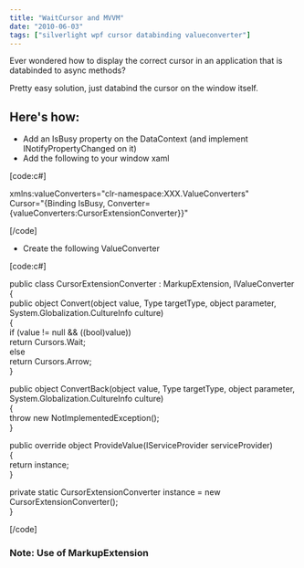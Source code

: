 ```yaml
---
title: "WaitCursor and MVVM"
date: "2010-06-03"
tags: ["silverlight wpf cursor databinding valueconverter"]
---
```


Ever wondered how to display the correct cursor in an application that is databinded to async methods?

Pretty easy solution, just databind the cursor on the window itself.

## Here's how:

- Add an IsBusy property on the DataContext (and implement INotifyPropertyChanged on it)
- Add the following to your window xaml

[code:c#]

xmlns:valueConverters="clr-namespace:XXX.ValueConverters"  
Cursor="{Binding IsBusy, Converter={valueConverters:CursorExtensionConverter}}"

[/code]

- Create the following ValueConverter

[code:c#]

public class CursorExtensionConverter : MarkupExtension, IValueConverter  
{  
public object Convert(object value, Type targetType, object parameter, System.Globalization.CultureInfo culture)  
{  
if (value != null && ((bool)value))  
return Cursors.Wait;  
else  
return Cursors.Arrow;  
}

public object ConvertBack(object value, Type targetType, object parameter, System.Globalization.CultureInfo culture)  
{  
throw new NotImplementedException();  
}

public override object ProvideValue(IServiceProvider serviceProvider)  
{  
return instance;  
}

private static CursorExtensionConverter instance = new CursorExtensionConverter();  
}

[/code]

### Note: Use of MarkupExtension
